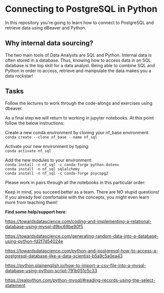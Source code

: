 # Connecting to PostgreSQL in Python
In this repository you're going to learn how to connect to PostgreSQL and retrieve data using dBeaver and Python.

## Why internal data sourcing?
The two main tools of Data Analysts are SQL and Python. Internal data is often stored in a database. Thus, knowing how to access data in an SQL database is the top skill for a data analyst. Being able to combine SQL and Python in order to access, retrieve and manipulate the data makes you a data rockstar!
## Tasks
Follow the lectures to work through the code-alongs and exercises using dbeaver.

As a final step we will return to working in jupyter notebooks. At this point follow the below instructions:  

Create a new conda environment by cloning your nf_base environment.   
```conda create --clone nf_base --name nf_sql```  

Activate your new environment by typing:  
```conda activate nf_sql```

Add the new modules to your environment:  
```conda install -n nf_sql -c conda-forge python-dotenv```  
```conda install -n nf_sql sqlalchemy```  
```conda install -n nf_sql -c conda-forge psycopg2```

Please work in pairs through all the notebooks in this particular order: 

Keep in mind, you succeed better as a team. There are NO stupid questions! If you already feel comfortable with the concepts, you might even learn more from teaching them!
    
**Find some help/support here**:

https://towardsdatascience.com/coding-and-implementing-a-relational-database-using-mysql-d9bc69be90f5

https://towardsdatascience.com/generating-random-data-into-a-database-using-python-fd2f7d54024e

https://towardsdatascience.com/python-and-postgresql-how-to-access-a-postgresql-database-like-a-data-scientist-b5a9c5a0ea43

https://python.plainenglish.io/how-to-import-a-csv-file-into-a-mysql-database-using-python-script-791b051c5c33

https://realpython.com/python-mysql/#reading-records-using-the-select-statement







